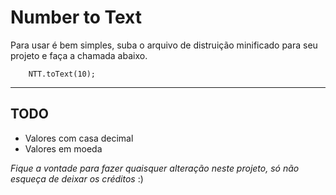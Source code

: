 # Number to Text

Para usar é bem simples, suba o arquivo de distruição minificado para seu projeto e faça a chamada abaixo.

        NTT.toText(10);

___

## TODO

* Valores com casa decimal
* Valores em moeda

_Fique a vontade para fazer quaisquer alteração neste projeto, só não esqueça de deixar os créditos_ :)